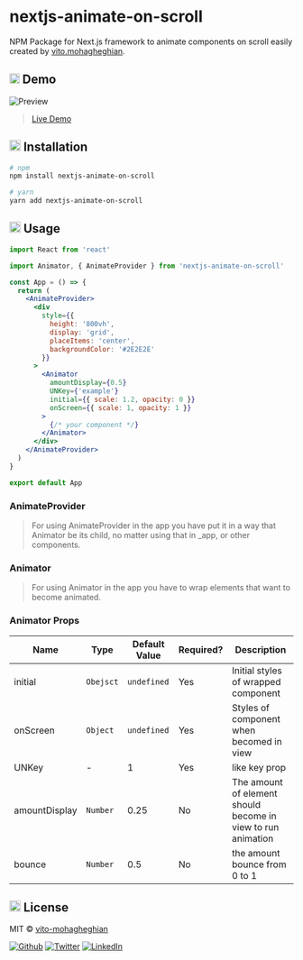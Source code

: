 # nextjs-animate-on-scroll

NPM Package for Next.js framework to animate components on scroll easily created by [vito.mohagheghian](https://vito.vercel.app).

## <img src="https://slackmojis.com/emojis/11401-among-us-dance/download" width="18"/> Demo

![Preview](/preview/preview.gif)

> [Live Demo](https://google/com)

## <img src="https://slackmojis.com/emojis/12349-among_us_pet/download" width="20"/> Installation

```bash
# npm 
npm install nextjs-animate-on-scroll 

# yarn 
yarn add nextjs-animate-on-scroll
```

## <img src="https://slackmojis.com/emojis/11386-among_us_orange_dance/download" width="20"/> Usage

```jsx
import React from 'react'

import Animator, { AnimateProvider } from 'nextjs-animate-on-scroll'

const App = () => {
  return (
    <AnimateProvider>
      <div
        style={{
          height: '800vh',
          display: 'grid',
          placeItems: 'center',
          backgroundColor: '#2E2E2E'
        }}
      >
        <Animator
          amountDisplay={0.5}
          UNKey={'example'}
          initial={{ scale: 1.2, opacity: 0 }}
          onScreen={{ scale: 1, opacity: 1 }}
        >
          {/* your component */}
        </Animator>
      </div>
    </AnimateProvider>
  )
}

export default App
```

### AnimateProvider

> For using AnimateProvider in the app you have put it in a way that Animator be its child, no matter using that in _app, or other components.

### Animator

> For using Animator in the app you have to wrap elements that want to become animated.

### Animator Props

| Name                | Type       | Default Value | Required? | Description                                            |
| ------------------- | ---------- | ------------- | --------- | ------------------------------------------------------ |
| initial           | `Obejsct`  | `undefined`   | Yes | Initial styles of wrapped component                      |
| onScreen               | `Object`   | `undefined`    | Yes | Styles of component when becomed in view |
| UNKey          | -  | 1         | Yes | like key prop                      |
| amountDisplay       | `Number` | 0.25     | No | The amount of element should become in view to run animation                       |
| bounce | `Number` | 0.5     | No | the amount bounce from 0 to 1                                   |

## <img src="https://slackmojis.com/emojis/10512-amongus/download" width="20"/> License

MIT © [vito-mohagheghian](https://github.com/vito-mohagheghian)

<p><a href="https://github.com/vito-mohagheghian" target="_blank"><img alt="Github" src="https://img.shields.io/badge/GitHub-DD0031?&style=for-the-badge&logo=Github&logoColor=white" /></a> <a href="https://twitter.com/hereisvito" target="_blank"><img alt="Twitter" src="https://img.shields.io/badge/twitter-%231DA1F2.svg?&style=for-the-badge&logo=twitter&logoColor=white" /></a> <a href="https://www.linkedin.com/in/mohammad-mohagheghian-5a8160214/" target="_blank"><img alt="LinkedIn" src="https://img.shields.io/badge/linkedin-FB542B?&style=for-the-badge&logo=linkedin&logoColor=white" /></a> 
